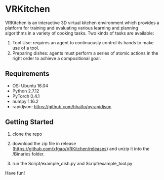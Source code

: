 # VRKitchen #

VRKitchen is an interactive 3D virtual kitchen environment which provides a platform for training and evaluating various learning and planning algorithms in a variety of cooking tasks. Two kinds of tasks are available:

1. Tool Use: requires an agent to continuously control its hands to make use of a tool.
2. Preparing dishes: agents must perform a series of atomic actions in the right order to achieve a compositional goal.

## Requirements ##
* OS: Ubuntu 16.04
* Python 2.7.12
* PyTorch 0.4.1
* numpy 1.16.2
* rapidjson: https://github.com/hhatto/pyrapidjson

## Getting Started ##
1. clone the repo

2. download the zip file in release (https://github.com/xfgao/VRKitchen/releases) and unzip it into the /Binaries folder.

3. run the Script/example_dish.py and Script/example_tool.py

Have fun!
